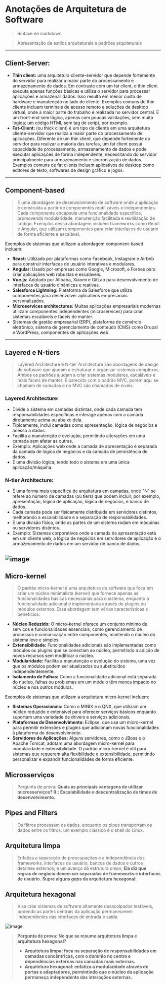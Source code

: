# Anotações de Arquitetura de Software
> Sintaxe de markdown

> Apresentação de estilos arquiteturais e padrões arquiteturais
---
## Client-Server:
- **Thin client:** uma arquitetura cliente-servidor que depende fortemente do servidor para realizar a maior parte do processamento e armazenamento de dados. Em contraste com um fat client, o thin client executa apenas funções básicas e utiliza o servidor para processar aplicações e armazenar dados. Isso resulta em menor custo de hardware e manutenção no lado do cliente. Exemplos comuns de thin clients incluem terminais de acesso remoto e soluções de desktop virtual, onde a maior parte do trabalho é realizada no servidor central. É um front-end sem lógica, apenas com poucas validações, sem muita lógica; um código HTML sem tag de script, por exemplo.
- **Fat-Client:** (ou thick client) é um tipo de cliente em uma arquitetura cliente-servidor que realiza a maior parte do processamento de aplicações. Diferente de um thin client, que depende fortemente do servidor para realizar a maioria das tarefas, um fat client possui capacidade de processamento, armazenamento de dados e pode executar aplicações de forma independente, necessitando do servidor principalmente para armazenamento e sincronização de dados. Exemplos comuns de fat clients incluem aplicativos de desktop como editores de texto, softwares de design gráfico e jogos.
---
## Component-based
> É uma abordagem de desenvolvimento de software onde a aplicação é construída a partir de componentes reutilizáveis e independentes. Cada componente encapsula uma funcionalidade específica, promovendo modularidade, manutenção facilitada e reutilização de código. Exemplos dessa abordagem incluem frameworks como React e Angular, que utilizam componentes para criar interfaces de usuário de forma eficiente e escalável.

Exemplos de sistemas que utilizam a abordagem component-based incluem:

- **React:** Utilizado por plataformas como Facebook, Instagram e Airbnb para construir interfaces de usuário interativas e modulares.
- **Angular:** Usado por empresas como Google, Microsoft, e Forbes para criar aplicações web robustas e escaláveis.
- **Vue.js:** Adotado por Alibaba, Xiaomi e GitLab para desenvolvimento de interfaces de usuário dinâmicas e reativas.
- **Salesforce Lightning:** Plataforma da Salesforce que utiliza componentes para desenvolver aplicativos empresariais personalizados.
- **Microservices architectures:** Muitas aplicações empresariais modernas utilizam componentes independentes (microservices) para criar sistemas escaláveis e fáceis de manter.
- Sistemas de gestão empresarial (ERP), plataforma de comércio eletrônico, sistema de gerenciamento de conteúdo (CMS) como Drupal e WordPress, componentes de aplicações web.
---
## Layered e N-tiers
> Layered Architecture e N-tier Architecture são abordagens de design de software que ajudam a estruturar e organizar sistemas complexos. Ambos os padrões ajudam a criar sistemas modulares, escaláveis e mais fáceis de manter. É parecido com o padrão MVC, porém aqui se chamam de camadas e no MVC são chamados de níveis.

### Layered Architecture:
- Divide o sistema em camadas distintas, onde cada camada tem responsabilidades específicas e interage apenas com a camada diretamente acima ou abaixo dela.
- Tipicamente, inclui camadas como apresentação, lógica de negócios e acesso a dados.
- Facilita a manutenção e evolução, permitindo alterações em uma camada sem afetar as outras.
- Exemplo: Aplicações web onde a camada de apresentação é separada da camada de lógica de negócios e da camada de persistência de dados.
- É uma divisão lógica, tendo todo o sistema em uma única aplicação/máquina.

  
### N-tier Architecture:

- É uma forma mais específica de arquitetura em camadas, onde "N" se refere ao número de camadas (ou tiers) que podem incluir, por exemplo, apresentação, lógica de aplicação, lógica de negócios, e banco de dados.
- Cada camada pode ser fisicamente distribuída em servidores distintos, melhorando a escalabilidade e a separação de responsabilidades.
- É uma divisão física, onde as partes de um sistema rodam em máquinas ou servidores distintos.
- Exemplo: Sistemas corporativos onde a camada de apresentação está em um cliente web, a lógica de negócios em servidores de aplicação e o armazenamento de dados em um servidor de banco de dados.

![image](https://github.com/user-attachments/assets/bb0aea02-5434-4ac1-96e8-3cf059300709)
---
## Micro-kernel

> O padrão micro-kernel é uma arquitetura de software que foca em criar um núcleo minimalista (kernel) que fornece apenas as funcionalidades básicas necessárias para o sistema, enquanto a funcionalidade adicional é implementada através de plugins ou módulos externos. Essa abordagem tem várias características e benefícios:

- **Núcleo Reduzido:** O micro-kernel oferece um conjunto mínimo de serviços e funcionalidades essenciais, como gerenciamento de processos e comunicação entre componentes, mantendo o núcleo do sistema leve e simples.
- **Extensibilidade:** Funcionalidades adicionais são implementadas como módulos ou plugins que se conectam ao núcleo, permitindo a adição de novos recursos sem modificar o núcleo.
- **Modularidade:** Facilita a manutenção e evolução do sistema, uma vez que os módulos podem ser atualizados ou substituídos independentemente.
- **Isolamento de Falhas:** Como a funcionalidade adicional está separada do núcleo, falhas ou problemas em um módulo têm menos impacto no núcleo e nos outros módulos.
  
Exemplos de sistemas que utilizam a arquitetura micro-kernel incluem:

- **Sistemas Operacionais:** Como o MINIX e o QNX, que utilizam um núcleo reduzido e extensível para oferecer serviços básicos enquanto suportam uma variedade de drivers e serviços adicionais.
- **Plataformas de Desenvolvimento:** Eclipse, que usa um micro-kernel para permitir extensões e plugins que adicionam novas funcionalidades à plataforma de desenvolvimento.
- **Servidores de Aplicações:** Alguns servidores, como o JBoss e o Apache Tomcat, adotam uma abordagem micro-kernel para modularidade e extensibilidade.
O padrão micro-kernel é útil para sistemas que requerem alta flexibilidade e extensibilidade, permitindo personalizar e expandir funcionalidades de forma eficiente.

## Microsserviços

> Pergunta de prova: **Quais as principais vantagens de utilizar microsserviços? R.: Escalabilidade e descentralização de times de desenvolvimento.**

## Pipes and Filters

> Os filtros processam os dados, enquanto os pipes transportam os dados entre os filtros. um exemplo clássico é o shell do Linux.

## Arquitetura limpa

> Enfatiza a separação de preocupações e a independência dos frameworks, interfaces de usuário, bancos de dados e outros detalhes externos; é um avanço da estrutura onion; **Ela diz que regras de negócio devem ser separadas de frameworks e interfaces de usuário.**
> **Supre alguns _gaps_ da arquitetura hexagonal.**

## Arquitetura hexagonal

> Visa criar sistemas de software altamente desacolpados  testáveis, podendo as partes centrais da aplicação permanecerem independentes das interfaces de entrada e saída.

![image](https://github.com/user-attachments/assets/2e3cd33f-7179-444d-86c8-247b8d56b0dc)

> **Pergunta de prova: No que se resume arquitetura limpa e arquitetura hexagonal?**
> - **Arquitetura limpa: foca na separação de responsabilidades em camadas concêntricas, com o domínio no centro e dependências externas nas camadas mais externas.**
> - **Arquitetura hexagonal: enfatiza a modularidade através de portas e adaptadores, permintindo que o núcleo da aplicação permaneça independente das interações externas.**

